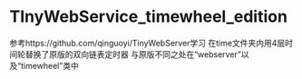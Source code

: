 # TInyWebService_timewheel_edition
 
参考https://github.com/qinguoyi/TinyWebServer学习
在time文件夹内用4层时间轮替换了原版的双向链表定时器
与原版不同之处在“webserver”以及“timewheel”类中
